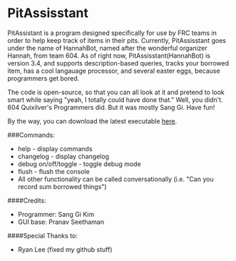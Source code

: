 # PitAssisstant
PitAssistant is a program designed specifically for use by FRC teams in order to help keep track of items in their pits.
Currently, PitAssisstant goes under the name of HannahBot, named after the wonderful organizer Hannah, from team 604.
As of right now, PitAssisstant(HannahBot) is version 3.4, and supports description-based queries, tracks your borrowed item, has a cool langauage processor, and several easter eggs, because programmers get bored.

The code is open-source, so that you can all look at it and pretend to look smart while saying "yeah, I totally could have done that."
Well, you didn't. 604 Quixilver's Programmers did. But it was mostly Sang Gi. Have fun!

By the way, you can download the latest executable [here](http://tinyurl.com/PitAssistant3dot8).

###Commands:
- help - display commands
- changelog - display changelog
- debug on/off/toggle - toggle debug mode
- flush - flush the console
- All other functionality can be called conversationally (i.e. "Can you record sum borrowed things")

####Credits:
- Programmer: Sang Gi Kim
- GUI base: Pranav Seethaman

####Special Thanks to:
- Ryan Lee (fixed my github stuff)

